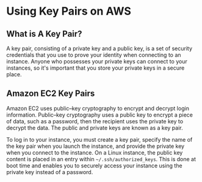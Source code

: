 # Using Key Pairs on AWS

## What is A Key Pair?

A key pair, consisting of a private key and a public key, is a set of security credentials that you use to prove your identity when connecting to an instance. Anyone who possesses your private keys can connect to your instances, so it's important that you store your private keys in a secure place.

## Amazon EC2 Key Pairs

Amazon EC2 uses public–key cryptography to encrypt and decrypt login information. Public–key cryptography uses a public key to encrypt a piece of data, such as a password, then the recipient uses the private key to decrypt the data. The public and private keys are known as a key pair.

To log in to your instance, you must create a key pair, specify the name of the key pair when you launch the instance, and provide the private key when you connect to the instance. On a Linux instance, the public key content is placed in an entry within `~/.ssh/authorized_keys`. This is done at boot time and enables you to securely access your instance using the private key instead of a password.